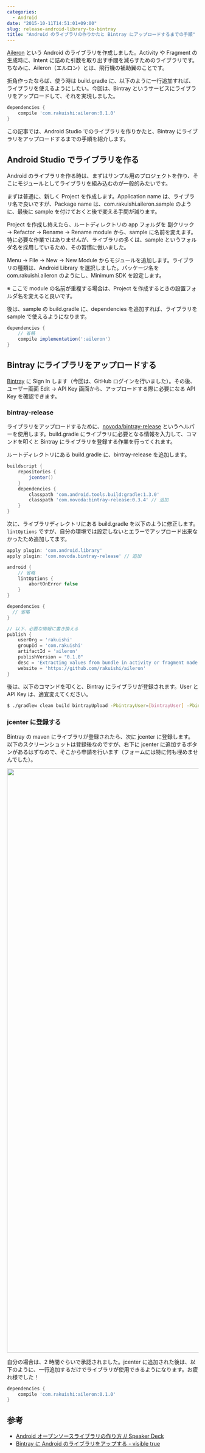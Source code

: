 ```yaml
---
categories:
  - Android
date: "2015-10-11T14:51:01+09:00"
slug: release-android-library-to-bintray
title: "Android のライブラリの作りかたと Bintray にアップロードするまでの手順"
---
```


[Aileron](https://github.com/rakuishi/aileron) という Android のライブラリを作成しました。Activity や Fragment の生成時に、Intent に詰めた引数を取り出す手間を減らすためのライブラリです。ちなみに、Aileron（エルロン）とは、飛行機の補助翼のことです。

折角作ったならば、使う時は build.gradle に、以下のように一行追加すれば、ライブラリを使えるようにしたい。今回は、Bintray というサービスにライブラリをアップロードして、それを実現しました。

```groovy
dependencies {
    compile 'com.rakuishi:aileron:0.1.0'
}
```

この記事では、Android Studio でのライブラリを作りかたと、Bintray にライブラリをアップロードするまでの手順を紹介します。

## Android Studio でライブラリを作る

Android のライブラリを作る時は、まずはサンプル用のプロジェクトを作り、そこにモジュールとしてライブラリを組み込むのが一般的みたいです。

まずは普通に、新しく Project を作成します。Application name は、ライブラリ名で良いですが、Package name は、com.rakuishi.aileron.sample のように、最後に sample を付けておくと後で変える手間が減ります。

Project を作成し終えたら、ルートディレクトリの app フォルダを 副クリック → Refactor → Rename → Rename module から、sample に名前を変えます。特に必要な作業ではありませんが、ライブラリの多くは、sample というフォルダ名を採用しているため、その習慣に倣いました。

Menu → File → New → New Module からモジュールを追加します。ライブラリの種類は、Android Library を選択しました。パッケージ名を com.rakuishi.aileron のようにし、Minimum SDK を設定します。

※ ここで module の名前が重複する場合は、Project を作成するときの設置フォルダ名を変えると良いです。

後は、sample の build.gradle に、dependencies を追加すれば、ライブラリを sample で使えるようになります。

```groovy
dependencies {
    // 省略
    compile implementation(':aileron')
}
```

## Bintray にライブラリをアップロードする

[Bintray](https://bintray.com/) に Sign In します（今回は、GitHub ログインを行いました）。その後、ユーザー画面 Edit → API Key 画面から、アップロードする際に必要になる API Key を確認できます。

### bintray-release

ライブラリをアップロードするために、[novoda/bintray-release](https://github.com/novoda/bintray-release) というヘルパーを使用します。build.gradle にライブラリに必要となる情報を入力して、コマンドを叩くと Bintray にライブラリを登録する作業を行ってくれます。

ルートディレクトリにある build.gradle に、bintray-release を追加します。

```groovy
buildscript {
    repositories {
        jcenter()
    }
    dependencies {
        classpath 'com.android.tools.build:gradle:1.3.0'
        classpath 'com.novoda:bintray-release:0.3.4' // 追加
    }
}
```

次に、ライブラリディレクトリにある build.gradle を以下のように修正します。`lintOptions` ですが、自分の環境では設定しないとエラーでアップロード出来なかったため追加してます。

```groovy
apply plugin: 'com.android.library'
apply plugin: 'com.novoda.bintray-release' // 追加

android {
    // 省略
    lintOptions {
        abortOnError false
    }
}

dependencies {
  // 省略
}

// 以下、必要な情報に書き換える
publish {
    userOrg = 'rakuishi'
    groupId = 'com.rakuishi'
    artifactId = 'aileron'
    publishVersion = "0.1.0"
    desc = 'Extracting values from bundle in activity or fragment made easy.'
    website = 'https://github.com/rakuishi/aileron'
}
```

後は、以下のコマンドを叩くと、Bintray にライブラリが登録されます。User と API Key は、適宜変えてください。

```bash
$ ./gradlew clean build bintrayUpload -PbintrayUser=[bintrayUser] -PbintrayKey=[bintrayKey] -PdryRun=false
```

### jcenter に登録する

Bintray の maven にライブラリが登録されたら、次に jcenter に登録します。以下のスクリーンショットは登録後なのですが、右下に jcenter に追加するボタンがあるはずなので、そこから申請を行います（フォームには特に何も埋めませんでした）。

<img alt="" src="/images/2015/10/bintray.png" width="2048" height="1536">

自分の場合は、2 時間ぐらいで承認されました。jcenter に追加された後は、以下のように、一行追加するだけでライブラリが使用できるようになります。お疲れ様でした！

```groovy
dependencies {
    compile 'com.rakuishi:aileron:0.1.0'
}
```

## 参考

- [Android オープンソースライブラリの作り方 // Speaker Deck](https://speakerdeck.com/takahirom/androidopunsosuraiburarifalsezuo-rifang)
- [Bintray に Android のライブラリをアップする - visible true](http://sys1yagi.hatenablog.com/entry/2015/02/06/002823)
